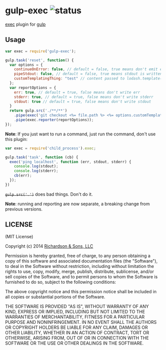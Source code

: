 gulp-exec ![status](https://secure.travis-ci.org/robrich/gulp-exec.png?branch=master)
===========

[exec](http://nodejs.org/api/child_process.html#child_process_child_process_exec_command_options_callback) plugin for [gulp](https://github.com/gulpjs/gulp)

Usage
-----

```javascript
var exec = require('gulp-exec');

gulp.task('reset', function() {
  var options = {
    continueOnError: false, // default = false, true means don't emit error event
    pipeStdout: false, // default = false, true means stdout is written to file.contents
    customTemplatingThing: "test" // content passed to lodash.template()
  };
  var reportOptions = {
  	err: true, // default = true, false means don't write err
  	stderr: true, // default = true, false means don't write stderr
  	stdout: true // default = true, false means don't write stdout
  }
  return gulp.src('./**/**')
    .pipe(exec('git checkout <%= file.path %> <%= options.customTemplatingThing %>', options))
    .pipe(exec.reporter(reportOptions));
});
```

**Note**: If you just want to run a command, just run the command, don't use this plugin:

```js
var exec = require('child_process').exec;

gulp.task('task', function (cb) {
  exec('ping localhost', function (err, stdout, stderr) {
    console.log(stdout);
    console.log(stderr);
    cb(err);
  });
})
```

~~`gulp.src('.')`~~ does bad things.  Don't do it.

**Note**: running and reporting are now separate, a breaking change from previous versions.

LICENSE
-------

(MIT License)

Copyright (c) 2014 [Richardson & Sons, LLC](http://richardsonandsons.com/)

Permission is hereby granted, free of charge, to any person obtaining
a copy of this software and associated documentation files (the
"Software"), to deal in the Software without restriction, including
without limitation the rights to use, copy, modify, merge, publish,
distribute, sublicense, and/or sell copies of the Software, and to
permit persons to whom the Software is furnished to do so, subject to
the following conditions:

The above copyright notice and this permission notice shall be
included in all copies or substantial portions of the Software.

THE SOFTWARE IS PROVIDED "AS IS", WITHOUT WARRANTY OF ANY KIND,
EXPRESS OR IMPLIED, INCLUDING BUT NOT LIMITED TO THE WARRANTIES OF
MERCHANTABILITY, FITNESS FOR A PARTICULAR PURPOSE AND
NONINFRINGEMENT. IN NO EVENT SHALL THE AUTHORS OR COPYRIGHT HOLDERS BE
LIABLE FOR ANY CLAIM, DAMAGES OR OTHER LIABILITY, WHETHER IN AN ACTION
OF CONTRACT, TORT OR OTHERWISE, ARISING FROM, OUT OF OR IN CONNECTION
WITH THE SOFTWARE OR THE USE OR OTHER DEALINGS IN THE SOFTWARE.
